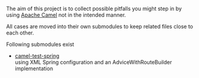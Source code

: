 The aim of this project is to collect possible pitfalls you might step in by using [Apache Camel](http://camel.apache.org/index.html) not in the intended manner.

All cases are moved into their own submodules to keep related files close to each other.

Following submodules exist

 * [camel-test-spring](camel-test-spring/)<br>
 using XML Spring configuration and an AdviceWithRouteBuilder implementation